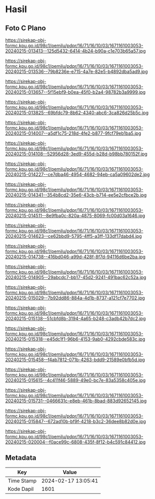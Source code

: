 # Hasil

## Foto C Plano

https://sirekap-obj-formc.kpu.go.id/98c1/pemilu/pdpr/16/71/16/10/03/1671161003053-20240215-013413--125d5432-6414-4b24-b90a-c1e703b65a57.jpg

https://sirekap-obj-formc.kpu.go.id/98c1/pemilu/pdpr/16/71/16/10/03/1671161003053-20240215-013536--79b8236e-e715-4a7e-82e5-b4892dba5ad9.jpg

https://sirekap-obj-formc.kpu.go.id/98c1/pemilu/pdpr/16/71/16/10/03/1671161003053-20240215-013657--5f15ebf9-b0ea-45f0-b2a4-98782b3a9999.jpg

https://sirekap-obj-formc.kpu.go.id/98c1/pemilu/pdpr/16/71/16/10/03/1671161003053-20240215-013825--69bfdc79-8b62-4340-abc6-3ca826d25b5c.jpg

https://sirekap-obj-formc.kpu.go.id/98c1/pemilu/pdpr/16/71/16/10/03/1671161003053-20240215-014007--a5df1c75-218d-4fe2-b877-9fcf79eb1ba5.jpg

https://sirekap-obj-formc.kpu.go.id/98c1/pemilu/pdpr/16/71/16/10/03/1671161003053-20240215-014108--52956d28-3ed9-455d-b28d-b98bb780152f.jpg

https://sirekap-obj-formc.kpu.go.id/98c1/pemilu/pdpr/16/71/16/10/03/1671161003053-20240215-014227--ce7dba46-4954-4682-94eb-ca5a09602de2.jpg

https://sirekap-obj-formc.kpu.go.id/98c1/pemilu/pdpr/16/71/16/10/03/1671161003053-20240215-014341--354b8cd2-35e6-43cb-b714-ee5e2cfbce2b.jpg

https://sirekap-obj-formc.kpu.go.id/98c1/pemilu/pdpr/16/71/16/10/03/1671161003053-20240215-014511--8e9fba0c-820a-4875-8069-fc00d03a1646.jpg

https://sirekap-obj-formc.kpu.go.id/98c1/pemilu/pdpr/16/71/16/10/03/1671161003053-20240215-014623--ce62bbd9-5795-4ff5-a3ff-133df17dabd4.jpg

https://sirekap-obj-formc.kpu.go.id/98c1/pemilu/pdpr/16/71/16/10/03/1671161003053-20240215-014738--416bd046-a99d-428f-8f7d-94116d6be2ba.jpg

https://sirekap-obj-formc.kpu.go.id/98c1/pemilu/pdpr/16/71/16/10/03/1671161003053-20240215-014905--29abcdc7-bb17-45d2-9241-491bac62c52a.jpg

https://sirekap-obj-formc.kpu.go.id/98c1/pemilu/pdpr/16/71/16/10/03/1671161003053-20240215-015029--7b92dd86-884a-4d1b-8737-a121cf7e7702.jpg

https://sirekap-obj-formc.kpu.go.id/98c1/pemilu/pdpr/16/71/16/10/03/1671161003053-20240215-015138--51cbfd8b-3194-4a65-b248-c3adb42b7dc2.jpg

https://sirekap-obj-formc.kpu.go.id/98c1/pemilu/pdpr/16/71/16/10/03/1671161003053-20240215-015318--e45dc1f1-96b6-4153-9ab0-4292cbde583c.jpg

https://sirekap-obj-formc.kpu.go.id/98c1/pemilu/pdpr/16/71/16/10/03/1671161003053-20240215-015458--f4ab7812-071b-4263-bdd9-21589e0bfb5d.jpg

https://sirekap-obj-formc.kpu.go.id/98c1/pemilu/pdpr/16/71/16/10/03/1671161003053-20240215-015615--4c411f46-5889-49e0-bc7e-83a5358c405e.jpg

https://sirekap-obj-formc.kpu.go.id/98c1/pemilu/pdpr/16/71/16/10/03/1671161003053-20240215-015731--0466631c-e8eb-461b-8bad-883d92652145.jpg

https://sirekap-obj-formc.kpu.go.id/98c1/pemilu/pdpr/16/71/16/10/03/1671161003053-20240215-015847--672ad10b-bf9f-4218-b3c2-36dee8b82d0e.jpg

https://sirekap-obj-formc.kpu.go.id/98c1/pemilu/pdpr/16/71/16/10/03/1671161003053-20240215-020004--f0ace99c-6808-435f-8f12-b4c591c84412.jpg


## Metadata

| Key        | Value               |
| ---------- | ------------------- |
| Time Stamp | 2024-02-17 13:05:41 |
| Kode Dapil | 1601                |



